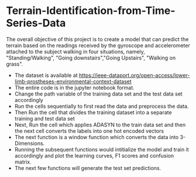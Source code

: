 # Terrain-Identification-from-Time-Series-Data
The overall objective of this project is to create a model that can predict the terrain based on the readings received by the gyroscope and accelerometer attached to the subject walking in four situations, namely, "Standing/Walking", "Going downstairs","Going Upstairs", "Walking on grass".

* The dataset is available at https://ieee-dataport.org/open-access/lower-limb-prostheses-environmental-context-dataset
* The entire code is in the jupyter notebook format.
* Change the path variable of the training data set and the test data set accordingly
* Run the cells sequentially to first read the data and preprocess the data.
* Then Run the cell that divides the training dataset into a separate training and test data set
* Next, Run the cell which applies ADASYN to the train data set and then the next cell converts the labels into one hot encoded vectors
* The next function is a window function which converts the data into 3-Dimensions.
* Running the subsequent functions would intitialize the model and train it accordingly and plot the learning curves, F1 scores and confusion matrix.
* The next few functions will generate the test set predictions.


